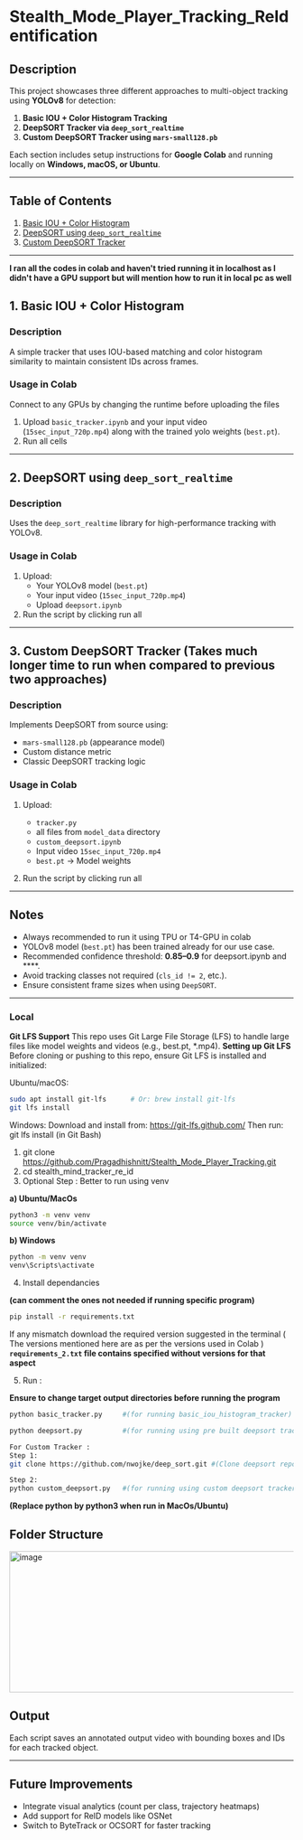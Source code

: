 # Stealth_Mode_Player_Tracking_ReIdentification

## Description

This project showcases three different approaches to multi-object tracking using **YOLOv8** for detection:
1. **Basic IOU + Color Histogram Tracking**
2. **DeepSORT Tracker via `deep_sort_realtime`**
3. **Custom DeepSORT Tracker using `mars-small128.pb`**

Each section includes setup instructions for **Google Colab** and running locally on **Windows, macOS, or Ubuntu**.

---

## Table of Contents

1. [Basic IOU + Color Histogram](#1-basic-iou--color-histogram)
2. [DeepSORT using `deep_sort_realtime`](#2-deepsort-using-deep_sort_realtime)
3. [Custom DeepSORT Tracker](#3-custom-deepsort-tracker)

---

**I ran all the codes in colab and haven't tried running it in localhost as I didn't have a GPU support but will mention how to run it in local pc as well**

## 1. Basic IOU + Color Histogram

### Description

A simple tracker that uses IOU-based matching and color histogram similarity to maintain consistent IDs across frames.

### Usage in Colab 

Connect to any GPUs by changing the runtime before uploading the files

1. Upload `basic_tracker.ipynb` and your input video (`15sec_input_720p.mp4`) along with the trained yolo weights (`best.pt`).
2. Run all cells


---

## 2. DeepSORT using `deep_sort_realtime`

### Description

Uses the `deep_sort_realtime` library for high-performance tracking with YOLOv8.

### Usage in Colab

1. Upload:
    - Your YOLOv8 model (`best.pt`)
    - Your input video (`15sec_input_720p.mp4`)
    - Upload `deepsort.ipynb`
2. Run the script by clicking run all

---

## 3. Custom DeepSORT Tracker (Takes much longer time to run when compared to previous two approaches)

### Description

Implements DeepSORT from source using:
- `mars-small128.pb` (appearance model)
- Custom distance metric
- Classic DeepSORT tracking logic

### Usage in Colab

1. Upload:
    - `tracker.py`
    - all files from `model_data` directory
    - `custom_deepsort.ipynb`
    - Input video `15sec_input_720p.mp4`
    - `best.pt` -> Model weights

2. Run the script by clicking run all

---

## Notes
- Always recommended to run it using TPU or T4-GPU in colab
- YOLOv8 model (`best.pt`) has been trained already for our use case.
- Recommended confidence threshold: **0.85–0.9** for deepsort.ipynb and ****.
- Avoid tracking classes not required (`cls_id != 2`, etc.).
- Ensure consistent frame sizes when using `DeepSORT`.

---
### Local 
**Git LFS Support**
This repo uses Git Large File Storage (LFS) to handle large files like model weights and videos (e.g., best.pt, *.mp4).
**Setting up Git LFS**
Before cloning or pushing to this repo, ensure Git LFS is installed and initialized:

Ubuntu/macOS:
```bash
sudo apt install git-lfs      # Or: brew install git-lfs
git lfs install
```

Windows:
    Download and install from: https://git-lfs.github.com/
    Then run: git lfs install (in Git Bash)
    
1. git clone <https://github.com/Pragadhishnitt/Stealth_Mode_Player_Tracking.git>
2. cd stealth_mind_tracker_re_id
3. Optional Step :  Better to run using venv

**a) Ubuntu/MacOs**

```bash
python3 -m venv venv
source venv/bin/activate
```

**b) Windows**

```bash
python -m venv venv
venv\Scripts\activate
```

4. Install dependancies

**(can comment the ones not needed if running specific program)**

```bash 
pip install -r requirements.txt
```
If any mismatch download the required version suggested in the terminal ( The versions mentioned here are as per the versions used in Colab )
**`requirements_2.txt` file contains specified without versions for that aspect**

5. Run : 

**Ensure to change target output directories before running the program**

```bash
python basic_tracker.py     #(for running basic_iou_histogram_tracker)

python deepsort.py          #(for running using pre built deepsort tracker)

For Custom Tracker :
Step 1:
git clone https://github.com/nwojke/deep_sort.git #(Clone deepsort repository first)

Step 2:
python custom_deepsort.py   #(for running using custom deepsort tracker)
```

   **(Replace python by python3 when run in MacOs/Ubuntu)**

## Folder Structure

<img width="685" height="250" alt="image" src="https://github.com/user-attachments/assets/de39eb93-b05c-4ee2-8f7f-182a1d91a9ca" />

## Output

Each script saves an annotated output video with bounding boxes and IDs for each tracked object.

---

## Future Improvements

- Integrate visual analytics (count per class, trajectory heatmaps)
- Add support for ReID models like OSNet
- Switch to ByteTrack or OCSORT for faster tracking

